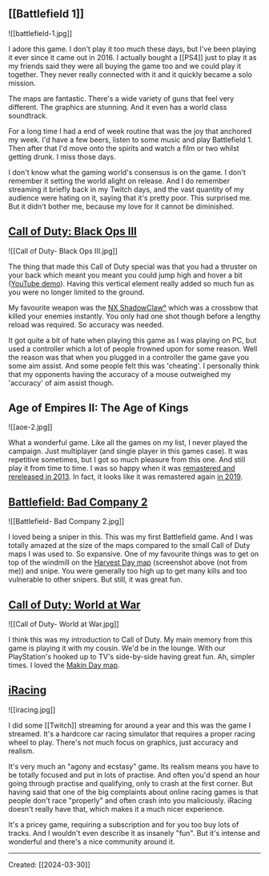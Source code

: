 ## [[Battlefield 1]]

![[battlefield-1.jpg]]

I adore this game. I don't play it too much these days, but I've been playing it ever since it came out in 2016. I actually bought a [[PS4]] just to play it as my friends said they were all buying the game too and we could play it together. They never really connected with it and it quickly became a solo mission.

The maps are fantastic. There's a wide variety of guns that feel very different. The graphics are stunning. And it even has a world class soundtrack.

For a long time I had a end of week routine that was the joy that anchored my week. I'd have a few beers, listen to some music and play Battlefield 1. Then after that I'd move onto the spirits and watch a film or two whilst getting drunk. I miss those days.

I don't know what the gaming world's consensus is on the game. I don't remember it setting the world alight on release. And I do remember streaming it briefly back in my Twitch days, and the vast quantity of my audience were hating on it, saying that it's pretty poor. This surprised me. But it didn't bother me, because my love for it cannot be diminished.

## [Call of Duty: Black Ops III](https://en.wikipedia.org/wiki/Call_of_Duty:_Black_Ops_III)

![[Call of Duty- Black Ops III.jpg]]

The thing that made this Call of Duty special was that you had a thruster on your back which meant you meant you could jump high and hover a bit ([YouTube demo](https://www.youtube.com/watch?v=2SB4zTRqpWY)). Having this vertical element really added so much fun as you were no longer limited to the ground.

My favourite weapon was the [NX ShadowClaw](https://callofduty.fandom.com/wiki/NX_ShadowClaw)[°](https://elliotclowes.com/cold/2024/https__callofduty.fandom.com_wiki_NX_ShadowClaw.html) which was a crossbow that killed your enemies instantly. You only had one shot though before a lengthy reload was required. So accuracy was needed.

It got quite a bit of hate when playing this game as I was playing on PC, but used a controller which a lot of people frowned upon for some reason. Well the reason was that when you plugged in a controller the game gave you some aim assist. And some people felt this was 'cheating'. I personally think that my opponents having the accuracy of a mouse outweighed my 'accuracy' of aim assist though.

## Age of Empires II: The Age of Kings

![[aoe-2.jpg]]

What a wonderful game. Like all the games on my list, I never played the campaign. Just multiplayer (and single player in this games case). It was repetitive sometimes, but I got so much pleasure from this one. And still play it from time to time. I was so happy when it was [remastered and rereleased in 2013](https://store.steampowered.com/app/221380/Age_of_Empires_II_Retired/). In fact, it looks like it was remastered again [in 2019](https://store.steampowered.com/app/813780/Age_of_Empires_II_Definitive_Edition/).

## [Battlefield: Bad Company 2](https://en.wikipedia.org/wiki/Battlefield:_Bad_Company_2)

![[Battlefield- Bad Company 2.jpg]]

I loved being a sniper in this. This was my first Battlefield game. And I was totally amazed at the size of the maps compared to the small Call of Duty maps I was used to. So expansive. One of my favourite things was to get on top of the windmill on the [Harvest Day map](https://battlefield.fandom.com/wiki/Harvest_Day) (screenshot above (not from me)) and snipe. You were generally too high up to get many kills and too vulnerable to other snipers. But still, it was great fun.

## [Call of Duty: World at War](https://en.wikipedia.org/wiki/Call_of_Duty:_World_at_War)

![[Call of Duty- World at War.jpg]]

I think this was my introduction to Call of Duty. My main memory from this game is playing it with my cousin. We'd be in the lounge. With our PlayStation's hooked up to TV's side-by-side having great fun. Ah, simpler times. I loved the [Makin Day map](https://callofdutymaps.com/world-at-war/makin-day/).

## [iRacing](https://www.iracing.com/)

![[iracing.jpg]]

I did some [[Twitch]] streaming for around a year and this was the game I streamed. It's a hardcore car racing simulator that requires a proper racing wheel to play. There's not much focus on graphics, just accuracy and realism.

It's very much an "agony and ecstasy" game. Its realism means you have to be totally focused and put in lots of practise. And often you'd spend an hour going through practise and qualifying, only to crash at the first corner. But having said that one of the big complaints about online racing games is that people don't race "properly" and often crash into you maliciously. iRacing doesn't really have that, which makes it a much nicer experience.

It's a pricey game, requiring a subscription and for you too buy lots of tracks. And I wouldn't even describe it as insanely "fun". But it's intense and wonderful and there's a nice community around it.

***

Created: [[2024-03-30]]  